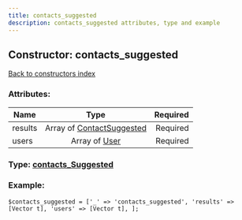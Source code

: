 ```yaml
---
title: contacts_suggested
description: contacts_suggested attributes, type and example
---
```

## Constructor: contacts\_suggested  
[Back to constructors index](index.md)



### Attributes:

| Name     |    Type       | Required |
|----------|:-------------:|---------:|
|results|Array of [ContactSuggested](../types/ContactSuggested.md) | Required|
|users|Array of [User](../types/User.md) | Required|



### Type: [contacts\_Suggested](../types/contacts_Suggested.md)


### Example:

```
$contacts_suggested = ['_' => 'contacts_suggested', 'results' => [Vector t], 'users' => [Vector t], ];
```  


